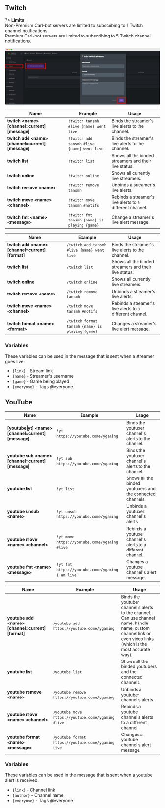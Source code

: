 ## Twitch
?> **Limits**<br>Non-Premium Carl-bot servers are limited to subscribing to 1 Twitch channel notifications.<br>Premium Carl-bot servers are limited to subscribing to 5 Twitch channel notifications.

![Twitch](_images/twitch.png ':size=100%')

<!-- tabs:start -->

<!-- tab:Prefix Commands -->
| Name              | Example           | Usage                                                                         |
| ----------------- | ----------------- | ----------------------------------------------------------------------------- |
| **twitch \<name> [channel=current] [message]** | `!twitch tansmh #live {name} went live` | Binds the streamer's live alerts to the channel. |
| **twitch add \<name> [channel=current] [message]** | `!twitch add tansmh #live {name} went live` | Binds the streamer's live alerts to the channel. |
| **twitch list**   | `!twitch list`    | Shows all the binded streamers and their live status.                         |
| **twitch online** | `!twitch online`  | Shows all currently live streamers.                                           |
| **twitch remove \<name>** | `!twitch remove tansmh` | Unbinds a streamer's live alerts.                               |
| **twitch move \<name> \<channel>** | `!twitch move tansmh #notifs` | Rebinds a streamer's live alerts to a different channel. |
| **twitch fmt \<name> \<message>** | `!twitch fmt tansmh {name} is playing {game}` | Change a streamer's live alert message. |

<!-- tab:Slash Commands -->
| Name              | Example           | Usage                                                                         |
| ----------------- | ----------------- | ----------------------------------------------------------------------------- |
| **twitch add \<name> [channel=current] [format]** | `/twitch add tansmh #live {name} went live` | Binds the streamer's live alerts to the channel. |
| **twitch list**   | `/twitch list`    | Shows all the binded streamers and their live status.                         |
| **twitch online** | `/twitch online`  | Shows all currently live streamers.                                           |
| **twitch remove \<name>** | `/twitch remove tansmh` | Unbinds a streamer's live alerts.                               |
| **twitch move \<name> \<channel>** | `/twitch move tansmh #notifs` | Rebinds a streamer's live alerts to a different channel. |
| **twitch format \<name> \<format>** | `/twitch format tansmh {name} is playing {game}` | Changes a streamer's live alert message. |

<!-- tabs:end -->

### Variables
These variables can be used in the message that is sent when a streamer goes live:
- `{link}` - Stream link
- `{name}` - Streamer's username
- `{game}` - Game being played
- `{everyone}` - Tags @everyone


## YouTube

<!-- tabs:start -->

<!-- tab:Prefix Commands -->
| Name              | Example           | Usage                                                                         |
| ----------------- | ----------------- | ----------------------------------------------------------------------------- |
| **[youtube\|yt] \<name> [channel=current] [message]** | `!yt https://youtube.come/ygaming` | Binds the youtuber channel's alerts to the channel. |
| **youtube sub \<name> [channel=current] [message]** | `!yt sub https://youtube.come/ygaming` | Binds the youtuber channel's alerts to the channel. |
| **youtube list**  | `!yt list`        | Shows all the binded youtubers and the connected channels.                    |
| **youtube unsub \<name>** | `!yt unsub https://youtube.come/ygaming` | Unbinds a youtuber channel's alerts.           |
| **youtube move \<name> \<channel>** | `!yt move https://youtube.come/ygaming #live` | Rebinds a youtube channel's alerts to a different channel. |
| **youtube fmt \<name> \<message>** | `!yt fmt https://youtube.come/ygaming I am live` | Changes a youtube channel's alert message. |

<!-- tab:Slash Commands -->
| Name              | Example           | Usage                                                                         |
| ----------------- | ----------------- | ----------------------------------------------------------------------------- |
| **youtube add \<name> [channel=current] [format]** | `/youtube add https://youtube.come/ygaming` | Binds the youtuber channel's alerts to the channel. Can use channel name, handle name, custom channel link or even video links (which is the most accurate way). |
| **youtube list** | `/youtube list` | Shows all the binded youtubers and the connected channels.         |
| **youtube remove \<name>** | `/youtube remove https://youtube.come/ygaming` | Unbinds a youtuber channel's alerts. |
| **youtube move \<name> \<channel>** | `/youtube move https://youtube.come/ygaming #live` | Rebinds a youtube channel's alerts to a different channel. |
| **youtube format \<name> \<message>** | `/youtube format https://youtube.come/ygaming Live` | Changes a youtube channel's alert message. |

<!-- tabs:end -->

### Variables
These variables can be used in the message that is sent when a youtube alert is received:
- `{link}` - Channel link
- `{author}` - Channel name
- `{everyone}` - Tags @everyone